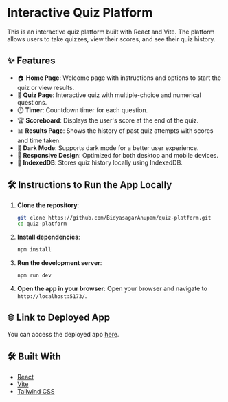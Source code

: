 # Interactive Quiz Platform

This is an interactive quiz platform built with React and Vite. The platform allows users to take quizzes, view their scores, and see their quiz history.

## ✨ Features

- 🏠 **Home Page**: Welcome page with instructions and options to start the quiz or view results.
- 📝 **Quiz Page**: Interactive quiz with multiple-choice and numerical questions.
- ⏱️ **Timer**: Countdown timer for each question.
- 🏆 **Scoreboard**: Displays the user's score at the end of the quiz.
- 📊 **Results Page**: Shows the history of past quiz attempts with scores and time taken.
- 🌙 **Dark Mode**: Supports dark mode for a better user experience.
- 📱 **Responsive Design**: Optimized for both desktop and mobile devices.
- 💾 **IndexedDB**: Stores quiz history locally using IndexedDB.

## 🛠️ Instructions to Run the App Locally

1. **Clone the repository**:
    ```sh
    git clone https://github.com/BidyasagarAnupam/quiz-platform.git
    cd quiz-platform
    ```

2. **Install dependencies**:
    ```sh
    npm install
    ```

3. **Run the development server**:
    ```sh
    npm run dev
    ```

4. **Open the app in your browser**:
    Open your browser and navigate to `http://localhost:5173/`.

## 🌐 Link to Deployed App

You can access the deployed app [here](https://quiz-platform-omega.vercel.app/).

## 🛠️ Built With

- [React](https://reactjs.org/)
- [Vite](https://vitejs.dev/)
- [Tailwind CSS](https://tailwindcss.com/)
